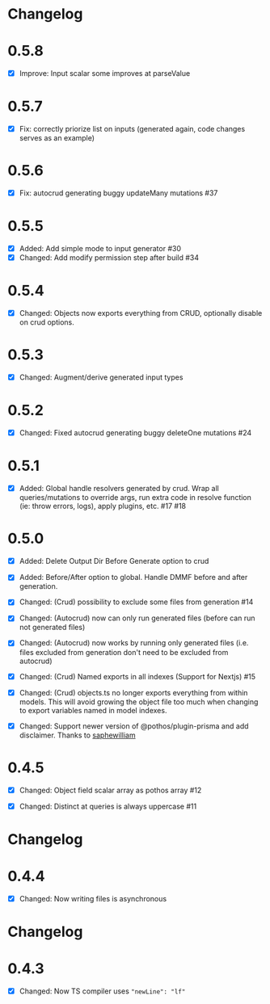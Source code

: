 # Changelog

# 0.5.8

- [x] Improve: Input scalar some improves at parseValue

# 0.5.7

- [x] Fix: correctly priorize list on inputs (generated again, code changes serves as an example)

# 0.5.6

- [x] Fix: autocrud generating buggy updateMany mutations #37

# 0.5.5

- [x] Added: Add simple mode to input generator #30
- [x] Changed: Add modify permission step after build #34

# 0.5.4

- [x] Changed: Objects now exports everything from CRUD, optionally disable on crud options.

# 0.5.3

- [x] Changed: Augment/derive generated input types

# 0.5.2

- [x] Changed: Fixed autocrud generating buggy deleteOne mutations #24

# 0.5.1

- [x] Added: Global handle resolvers generated by crud. Wrap all queries/mutations to override args, run extra code in resolve function (ie: throw errors, logs), apply plugins, etc. #17 #18

# 0.5.0

- [x] Added: Delete Output Dir Before Generate option to crud
- [x] Added: Before/After option to global. Handle DMMF before and after generation.
- [x] Changed: (Crud) possibility to exclude some files from generation #14
- [x] Changed: (Autocrud) now can only run generated files (before can run not generated files)
- [x] Changed: (Autocrud) now works by running only generated files (i.e. files excluded from generation don't need to be excluded from autocrud)
- [x] Changed: (Crud) Named exports in all indexes (Support for Nextjs) #15
- [x] Changed: (Crud) objects.ts no longer exports everything from within models. This will avoid growing the object file too much when changing to export variables named in model indexes.
- [x] Changed: Support newer version of @pothos/plugin-prisma and add disclaimer. Thanks to [saphewilliam](https://github.com/Cauen/prisma-generator-pothos-codegen/pull/13)


# 0.4.5

- [x] Changed: Object field scalar array as pothos array #12
- [x] Changed: Distinct at queries is always uppercase #11


# Changelog

# 0.4.4

- [x] Changed: Now writing files is asynchronous

# Changelog

# 0.4.3

- [x] Changed: Now TS compiler uses `"newLine": "lf"`